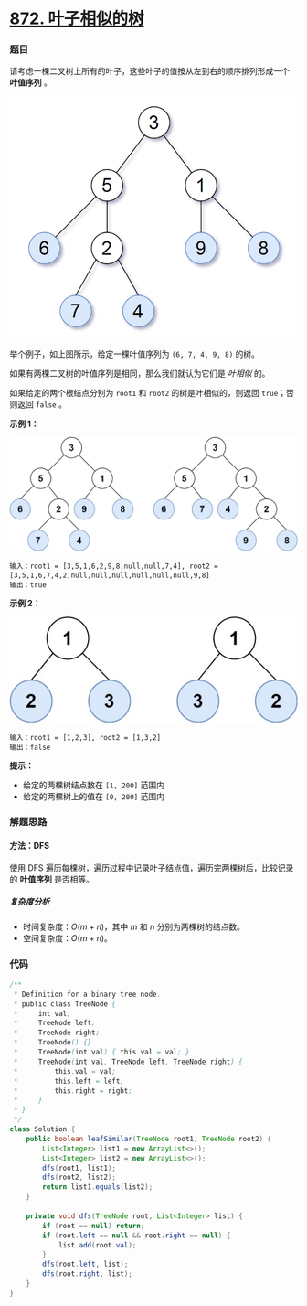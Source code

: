 # [872. 叶子相似的树](https://leetcode.cn/problems/leaf-similar-trees/)

### 题目

请考虑一棵二叉树上所有的叶子，这些叶子的值按从左到右的顺序排列形成一个 **叶值序列** 。

![img](872%E5%8F%B6%E5%AD%90%E7%9B%B8%E4%BC%BC%E7%9A%84%E6%A0%91.assets/tree.png)

举个例子，如上图所示，给定一棵叶值序列为 `(6, 7, 4, 9, 8)` 的树。

如果有两棵二叉树的叶值序列是相同，那么我们就认为它们是 *叶相似* 的。

如果给定的两个根结点分别为 `root1` 和 `root2` 的树是叶相似的，则返回 `true`；否则返回 `false` 。

 

**示例 1：**

![img](872%E5%8F%B6%E5%AD%90%E7%9B%B8%E4%BC%BC%E7%9A%84%E6%A0%91.assets/leaf-similar-1.jpg)

```
输入：root1 = [3,5,1,6,2,9,8,null,null,7,4], root2 = [3,5,1,6,7,4,2,null,null,null,null,null,null,9,8]
输出：true
```

**示例 2：**

![img](872%E5%8F%B6%E5%AD%90%E7%9B%B8%E4%BC%BC%E7%9A%84%E6%A0%91.assets/leaf-similar-2.jpg)

```
输入：root1 = [1,2,3], root2 = [1,3,2]
输出：false
```

 

**提示：**

- 给定的两棵树结点数在 `[1, 200]` 范围内
- 给定的两棵树上的值在 `[0, 200]` 范围内

### 解题思路

#### 方法：DFS

使用 DFS 遍历每棵树，遍历过程中记录叶子结点值，遍历完两棵树后，比较记录的 **叶值序列** 是否相等。

##### 复杂度分析

- 时间复杂度：$O(m+n)$，其中 $m$ 和 $n$ 分别为两棵树的结点数。
- 空间复杂度：$O(m+n)$。

### 代码

```java
/**
 * Definition for a binary tree node.
 * public class TreeNode {
 *     int val;
 *     TreeNode left;
 *     TreeNode right;
 *     TreeNode() {}
 *     TreeNode(int val) { this.val = val; }
 *     TreeNode(int val, TreeNode left, TreeNode right) {
 *         this.val = val;
 *         this.left = left;
 *         this.right = right;
 *     }
 * }
 */
class Solution {
    public boolean leafSimilar(TreeNode root1, TreeNode root2) {
        List<Integer> list1 = new ArrayList<>();
        List<Integer> list2 = new ArrayList<>();
        dfs(root1, list1);
        dfs(root2, list2);
        return list1.equals(list2);
    }

    private void dfs(TreeNode root, List<Integer> list) {
        if (root == null) return;
        if (root.left == null && root.right == null) {
            list.add(root.val);
        }
        dfs(root.left, list);
        dfs(root.right, list);
    }
}
```

